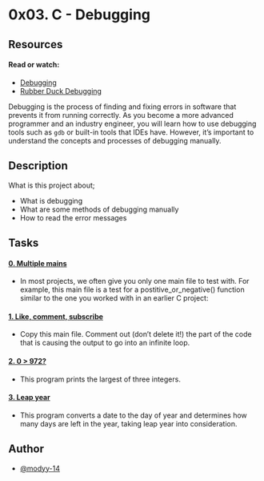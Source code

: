 
# 0x03. C - Debugging




## Resources
#### Read or watch:

- [Debugging](https://en.wikipedia.org/wiki/Debugging) 
- [Rubber Duck Debugging](https://www.thoughtfulcode.com/rubber-duck-debugging-psychology/)

Debugging is the process of finding and fixing errors in software that prevents it from running correctly. As you become a more advanced programmer and an industry engineer, you will learn how to use debugging tools such as `gdb` or built-in tools that IDEs have. However, it’s important to understand the concepts and processes of debugging manually.
## Description
What is this project about;

- What is debugging
- What are some methods of debugging manually
- How to read the error messages
## Tasks
#### [0. Multiple mains](https://github.com/modyy-14/alx-low_level_programming/blob/master/0x03-debugging/0-main.c)

- In most projects, we often give you only one main file to test with. For example, this main file is a test for a postitive_or_negative() function similar to the one you worked with in an earlier C project:
#### [1. Like, comment, subscribe](https://github.com/modyy-14/alx-low_level_programming/blob/master/0x03-debugging/1-main.c)

- Copy this main file. Comment out (don’t delete it!) the part of the code that is causing the output to go into an infinite loop.
#### [2. 0 > 972?](https://github.com/modyy-14/alx-low_level_programming/blob/master/0x03-debugging/2-largest_number.c)

- This program prints the largest of three integers.
#### [3. Leap year](https://github.com/modyy-14/alx-low_level_programming/blob/master/0x03-debugging/3-print_remaining_days.c)

- This program converts a date to the day of year and determines how many days are left in the year, taking leap year into consideration.
## Author

- [@modyy-14](https://www.github.com/modyy-14)